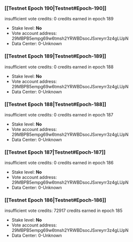 ### [[Testnet Epoch 190|Testnet#Epoch-190]]
insufficient vote credits: 0 credits earned in epoch 189
* Stake level: **No** 
* Vote account address: 29MBPB5empg69w6tmsh2YRWBDsocJSxreyrr3z4gLUpN
* Data Center: 0-Unknown
### [[Testnet Epoch 189|Testnet#Epoch-189]]
insufficient vote credits: 0 credits earned in epoch 188
* Stake level: **No** 
* Vote account address: 29MBPB5empg69w6tmsh2YRWBDsocJSxreyrr3z4gLUpN
* Data Center: 0-Unknown
### [[Testnet Epoch 188|Testnet#Epoch-188]]
insufficient vote credits: 0 credits earned in epoch 187
* Stake level: **No** 
* Vote account address: 29MBPB5empg69w6tmsh2YRWBDsocJSxreyrr3z4gLUpN
* Data Center: 0-Unknown
### [[Testnet Epoch 187|Testnet#Epoch-187]]
insufficient vote credits: 0 credits earned in epoch 186
* Stake level: **No** 
* Vote account address: 29MBPB5empg69w6tmsh2YRWBDsocJSxreyrr3z4gLUpN
* Data Center: 0-Unknown
### [[Testnet Epoch 186|Testnet#Epoch-186]]
insufficient vote credits: 72917 credits earned in epoch 185
* Stake level: **No** 
* Vote account address: 29MBPB5empg69w6tmsh2YRWBDsocJSxreyrr3z4gLUpN
* Data Center: 0-Unknown